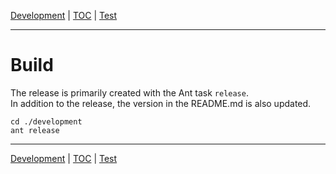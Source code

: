 [Development](development.md) | [TOC](README.md) | [Test](test.md)
- - -

# Build

The release is primarily created with the Ant task `release`.  
In addition to the release, the version in the README.md is also updated.

```
cd ./development
ant release
```



- - -

[Development](development.md) | [TOC](README.md) | [Test](test.md)